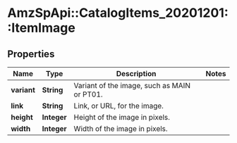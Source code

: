# AmzSpApi::CatalogItems_20201201::ItemImage

## Properties
Name | Type | Description | Notes
------------ | ------------- | ------------- | -------------
**variant** | **String** | Variant of the image, such as MAIN or PT01. | 
**link** | **String** | Link, or URL, for the image. | 
**height** | **Integer** | Height of the image in pixels. | 
**width** | **Integer** | Width of the image in pixels. | 

